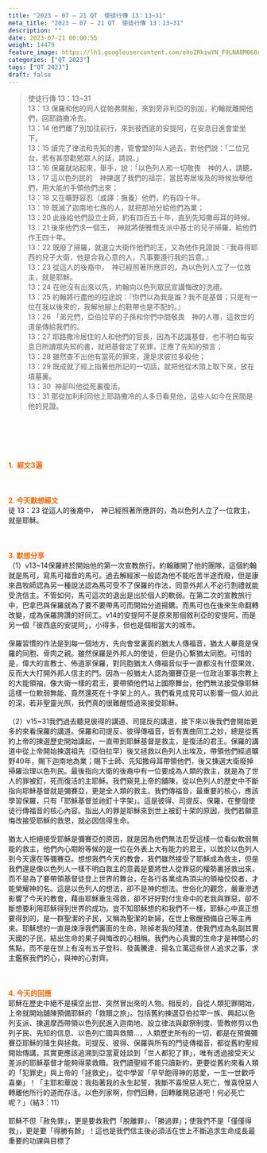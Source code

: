 ```yaml
---
title: "2023 – 07 – 21 QT  使徒行傳 13：13~31"
meta_title: "2023 – 07 – 21 QT  使徒行傳 13：13~31"
description: ""
date: 2023-07-21 00:00:55
weight: 14479
feature_image: https://lh3.googleusercontent.com/ehoZRkiwYN_F9LNA8M068AYxt73EavCZno-PD1cJRuf5BbSkQVUWr3gNEbt5kSs28Pb_Elg17kSrtf9ybWvojWoMV6I4tPM3vGRGDq6GkKkPdL2Gut4QAIw4-uykKUAtNiKgQKntvsU=w800
categories: ["QT 2023"]
tags: ["QT 2023"]
draft: false
---
```


<blockquote>使徒行傳 13：13~31<br />
13：13 保羅和他的同人從帕弗開船，來到旁非利亞的別加，約翰就離開他們，回耶路撒冷去。<br />
13：14 他們離了別加往前行，來到彼西底的安提阿，在安息日進會堂坐下。<br />
13：15 讀完了律法和先知的書，管會堂的叫人過去，對他們說：「二位兄台，若有甚麼勸勉眾人的話，請說。」<br />
13：16 保羅就站起來，舉手，說：「以色列人和一切敬畏　神的人，請聽。<br />
13：17 這以色列民的　神揀選了我們的祖宗，當民寄居埃及的時候抬舉他們，用大能的手領他們出來；<br />
13：18 又在曠野容忍（或譯：撫養）他們，約有四十年。<br />
13：19 既滅了迦南地七族的人，就把那地分給他們為業；<br />
13：20 此後給他們設立士師，約有四百五十年，直到先知撒母耳的時候。<br />
13：21 後來他們求一個王，　神就將便雅憫支派中基士的兒子掃羅，給他們作王四十年。<br />
13：22 既廢了掃羅，就選立大衛作他們的王，又為他作見證說：『我尋得耶西的兒子大衛，他是合我心意的人，凡事要遵行我的旨意。』<br />
13：23 從這人的後裔中，　神已經照著所應許的，為以色列人立了一位救主，就是耶穌。<br />
13：24 在他沒有出來以先，約翰向以色列眾民宣講悔改的洗禮。<br />
13：25 約翰將行盡他的程途說：『你們以為我是誰？我不是基督；只是有一位在我以後來的，我解他腳上的鞋帶也是不配的。』<br />
13：26 「弟兄們，亞伯拉罕的子孫和你們中間敬畏　神的人哪，這救世的道是傳給我們的。<br />
13：27 耶路撒冷居住的人和他們的官長，因為不認識基督，也不明白每安息日所讀眾先知的書，就把基督定了死罪，正應了先知的預言；<br />
13：28 雖然查不出他有當死的罪來，還是求彼拉多殺他；<br />
13：29 既成就了經上指著他所記的一切話，就把他從木頭上取下來，放在墳墓裏。<br />
13：30  神卻叫他從死裏復活。<br />
13：31 那從加利利同他上耶路撒冷的人多日看見他，這些人如今在民間是他的見證。</blockquote><br />
&nbsp;<br />
<br />
&nbsp;<br />
<br />
<span style="color: #ff6600;"><strong>1.  經文3遍</strong></span><br />
<br />
&nbsp;<br />
<br />
<span style="color: #ff6600;"><strong>2. 今天默想經文<br />
</strong></span>徒 13：23 從這人的後裔中，　神已經照著所應許的，為以色列人立了一位救主，就是耶穌。<br />
<br />
&nbsp;<br />
<br />
<strong><span style="color: #ff6600;">3. 默想分享<br />
</span></strong>（1）v13~14保羅終於開始他的第一次宣教旅行。約翰離開了他的團隊，這個約翰就是馬可，寫馬可福音的馬可。過去解經家一般認為他不能吃苦半途而廢，但是康來昌牧師認為另一種說法認為馬可受不了保羅的作法，同意外邦人不必行割禮就能受洗信主。不管如何，馬可這次的退出是出於個人的軟弱。在第二次的宣教旅行中，巴拿巴與保羅就為了要不要帶馬可而開始分道揚鑣。而馬可也在後來生命翻轉改變，成為保羅誇讚的好同工。v14的安提阿不是原來那個敘利亞的安提阿，而是另一個「彼西底的安提阿」，小得多，但也是個相當大的城市。<br />
<br />
保羅習慣的作法是到每一個地方，先向會堂裏面的猶太人傳福音，猶太人畢竟是保羅的同胞、骨肉之親。雖然保羅是外邦人的使徒，但是仍心繫猶太同胞。可惜的是，偉大的宣教士、佈道家保羅，對同胞猶太人傳福音似乎一直都沒有什麼果效，反而大大打開外邦人信主的門。因為一般猶太人認為彌賽亞是一位政治軍事宗教上的大能領袖，像大衛一樣的君王，要帶領他們站上國際舞台，他們無法接受像耶穌這樣一位軟弱無能、竟然還死在十字架上的人。我們看見成見可以影響一個人如此的深，若非聖靈光照，我們真的很難醒悟過來接受耶穌。<br />
<br />
（2）v15~31我們過去聽見彼得的講道、司提反的講道，接下來以後我們會開始更多的來看保羅的講道。保羅和司提反、彼得傳福音，皆有異曲同工之妙，總是從舊約上帝的揀選歷史開始講起，一直帶到耶穌基督是救主，是復活的君王。保羅的講道中從上帝開始揀選祖先（亞伯拉罕）後又拯救以色列人出埃及，帶領他們經過曠野40年，賜下迦南地為業；賜下士師、先知撒母耳帶領他們，後又揀選大衛廢掉掃羅治理以色列民。最後指向大衛的後裔中有一位要成為人類的救主，就是為了世人的罪被釘，死而復活的主耶穌。我們窺見上帝的舖陳，從以色列人的歷史中不斷指向耶穌基督就是彌賽亞，更是全人類的救主。我們傳福音，最重要的核心，應該學習保羅，只有「耶穌基督並祂釘十字架」。這是彼得、司提反、保羅，在整個使徒行傳福音的核心內容。指出人的罪是耶穌來到世上被釘十架的原因，我們若願意悔改接受耶穌的救恩，就必因信得生命。<br />
<br />
猶太人拒絕接受耶穌是彌賽亞的原因，就是因為他們無法忍受這樣一位看似軟弱無能的救主，他們內心期盼等候的是一位在外表上大有能力的君王，以致於以色列人到今天還在等彌賽亞。想想我們今天的教會，我們雖然接受了耶穌成為救主，但是我們還是像以色列人一樣不明白救主的意義是要將世人從罪惡的權勢裏拯救出來，而不是為了要帶領基督徒登上世界的舞台，在各行各業成為頂尖的領袖佼佼者，才能榮耀神的名。這是以色列人的想法，卻不是神的想法。世俗化的觀念，嚴重滲透影響了今天的教會，藉由耶穌重生得救，卻不好好對付生命中的老我與罪惡，卻不斷想要利用耶穌得到世界的成功。豈不知耶穌想的和我們不一樣，耶穌心中真正想要得到的，是一群聖潔的子民，又稱為聖潔的新婦，在世上儆醒預備自己等主再來。耶穌想的一直是煉淨我們裏面的生命，除掉老我的殘渣，使我們成為名副其實天國的子民，結出生命的果子與悔改的心相稱。我們內心真實的生命才是神關心的焦點，而不是在世上有沒有五子登科、發黃騰達、揚名立萬這些世人追求之事，求主鑑察我們的心，與神的心對齊。<br />
<br />
&nbsp;<br />
<br />
<strong style="font-size: inherit;"><span style="color: #ff6600;">4. 今天的回應<br />
</span></strong>耶穌在歷史中絕不是橫空出世、突然冒出來的人物。相反的，自從人類犯罪開始，上帝就開始舖陳預備耶穌的「救贖之旅」。包括舊約揀選亞伯拉罕一族、興起以色列支派、揀選摩西帶領以色列民進入迦南地、設立律法與獻祭制度、管教修剪以色列子民、先知的信息、以色列亡國與救贖…，人類歷史所有的一切，都是在預備彌賽亞耶穌的降生與拯救。司提反、彼得、保羅與所有的門徒傳福音，都從舊約聖經開始傳講，其實更應該追溯到亞當夏娃談到「世人都犯了罪」，唯有透過接受天父差派的耶穌基督才能夠得蒙救贖。我們讀聖經不能只讀新約，更要從舊約來看人類的「犯罪史」與上帝的「拯救史」，從中學習「早早飽得神的慈愛，一生一世歡呼喜樂」！「主耶和華說：我指著我的永生起誓，我斷不喜悅惡人死亡，惟喜悅惡人轉離他所行的道而存活。以色列家啊，你們回轉，回轉離開惡道吧！何必死亡呢？」（結3：11）<br />
<br />
耶穌不但「赦免罪」，更是要救我們「脫離罪」、「勝過罪」；使我們不是「僅僅得救」，更是要「得勝有餘」！這也是我們信主後必須活在世上不斷追求生命成長最重要的功課與目標了<br />
<br />
<audio style="display: none;" controls="controls"></audio><br />
<br />
<audio style="display: none;" controls="controls"></audio><br />
<br />
<audio style="display: none;" controls="controls"></audio><br />
<br />
<audio style="display: none;" controls="controls"></audio><br />
<br />
<audio style="display: none;" controls="controls"></audio>
        